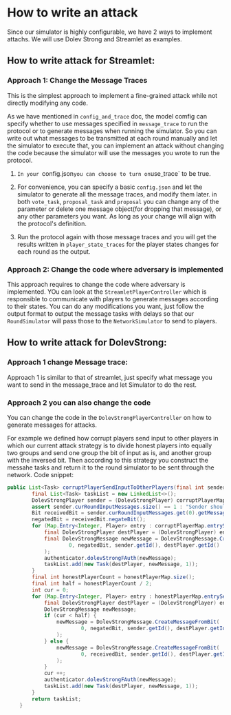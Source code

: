 # How to write an attack
Since our simulator is highly configurable, we have 2 ways to implement attachs. We will use Dolev Strong and Streamlet as examples.

## How to write attack for Streamlet:

### Approach 1: Change the Message Traces
This is the simplest approach to implement a fine-grained attack while not directly modifying any code. 

As we have mentioned in `config_and_trace` doc, the model comfig can specify whether to use messages specified in `message_trace` to run the protocol or to generate messages when running the simulator. So you can write out what messages to be transmitted at each round manually and let the simulator to execute that, you can implement an attack without changing the code because the simulator will use the messages you wrote to run the protocol.

1. `In your `config.json` you can choose to turn on `use_trace` to be true.

2. For convenience, you can specify a basic `config.json` and let the simulator to generate all the message traces, and modify them later. in both `vote_task`, `proposal_task` and `proposal` you can change any of the parameter or delete one message object(for dropping that message), or any other parameters you want. As long as your change will align with the protocol's definition.

3. Run the protocol again with those message traces and you will get the results written in `player_state_traces` for the player states changes for each round as the output. 

### Approach 2: Change the code where adversary is implemented
This approach requires to change the code where adversary is implemented. YOu can look at the `StreamletPlayerController` which is responsible to communicate with players to generate messages according to their states. You can do any modifications you want, just follow the output format to output the message tasks with delays so that our `RoundSimulator` will pass those to the `NetworkSimulator` to send to players.

## How to write attack for DolevStrong:

### Approach 1 change Message trace:
Approach 1 is similar to that of streamlet, just specify what message you want to send in the message_trace and let Simulator to do the rest.

### Approach 2 you can also change the code
You can change the code in the `DolevStrongPlayerController` on how to generate messages for attacks.

For example we defined how corrupt players send input to other players in which our current attack strategy is to divide honest players into equally two groups and send one group the bit of input as is, and another group with the inversed bit. Then according to this strategy you construct the messahe tasks and return it to the round simulator to be sent through the network. Code snippet:

```java
public List<Task> corruptPlayerSendInputToOtherPlayers(final int senderId) {
        final List<Task> taskList = new LinkedList<>();
        DolevStrongPlayer sender = (DolevStrongPlayer) corruptPlayerMap.get(senderId);
        assert sender.curRoundInputMessages.size() == 1 : "Sender should receive an initial bit of 1";
        Bit receivedBit = sender.curRoundInputMessages.get(0).getMessage().get(0);
        negatedBit = receivedBit.negateBit();
        for (Map.Entry<Integer, Player> entry : corruptPlayerMap.entrySet()) {
            final DolevStrongPlayer destPlayer = (DolevStrongPlayer) entry.getValue();
            final DolevStrongMessage newMessage = DolevStrongMessage.CreateMessageFromBit(
                    0, negatedBit, sender.getId(), destPlayer.getId()
            );
            authenticator.dolevStrongFAuth(newMessage);
            taskList.add(new Task(destPlayer, newMessage, 1));
        }
        final int honestPlayerCount = honestPlayerMap.size();
        final int half = honestPlayerCount / 2;
        int cur = 0;
        for (Map.Entry<Integer, Player> entry : honestPlayerMap.entrySet()) {
            final DolevStrongPlayer destPlayer = (DolevStrongPlayer) entry.getValue();
            DolevStrongMessage newMessage;
            if (cur < half) {
                newMessage = DolevStrongMessage.CreateMessageFromBit(
                        0, negatedBit, sender.getId(), destPlayer.getId()
                );
            } else {
                newMessage = DolevStrongMessage.CreateMessageFromBit(
                        0, receivedBit, sender.getId(), destPlayer.getId()
                );
            }
            cur ++;
            authenticator.dolevStrongFAuth(newMessage);
            taskList.add(new Task(destPlayer, newMessage, 1));
        }
        return taskList;
    }
```
